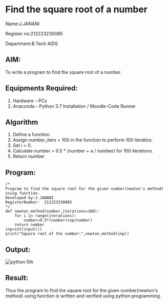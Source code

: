 # Find the square root of a number
Name:J.JANANI

Register no:212223230085

Department:B.Tech AIDS
## AIM:
To write a program to find the square root of a number.

## Equipments Required:
1. Hardware – PCs
2. Anaconda – Python 3.7 Installation / Moodle-Code Runner

## Algorithm
1. Define a function.
2. Assign number_iters = 100 in the function to perform 100 iteratios.
3. Set i = 0.
4. Calculate  number = 0.5 * (number + a / number) for 100 iterations.
5. Return number

## Program:
```
/*
Program to find the square root for the given number(newton's method) using function.
Developed by:J.JANANI 
RegisterNumber:  212223230085
*/
def newton_method(number,iterations=100):
    for i in range(iterations):
        number=0.5*(number+inp/number)
    return number
inp=int(input())
print("Square root of the number:",newton_method(inp))

```

## Output:

![python 5th](https://github.com/Janani23014108/Square-root-of-a-number/assets/146822085/19f8cf80-2d79-459f-a906-3ad4d537084e)



## Result:
Thus the program to find the square root for the given number(newton's method) using function is written and verified using python programming.
